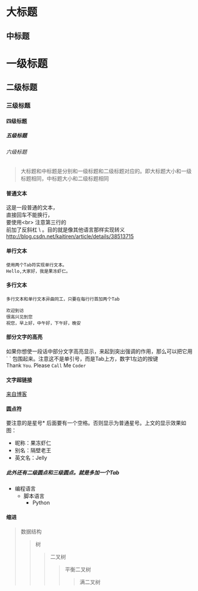 大标题
====


中标题
----

# 一级标题
## 二级标题
### 三级标题
#### 四级标题
##### 五级标题
###### 六级标题  

> 大标题和中标题是分别和一级标题和二级标题对应的。即大标题大小和一级标题相同，中标题大小和二级标题相同

#### 普通文本

这是一段普通的文本，<br>
直接回车不能换行，<br>
要使用\<br>
注意第三行的<br>前加了反斜杠 \ 。目的就是像其他语言那样实现转义
http://blog.csdn.net/kaitiren/article/details/38513715
#### 单行文本
    使用两个Tab符实现单行文本。
    Hello,大家好，我是果冻虾仁。  
#### 多行文本
    多行文本和单行文本异曲同工，只要在每行行首加两个Tab
    
    欢迎到访
    很高兴见到您
    祝您，早上好，中午好，下午好，晚安
    
    
#### 部分文字的高亮
如果你想使一段话中部分文字高亮显示，来起到突出强调的作用，那么可以把它用 \`  \` 包围起来。注意这不是单引号，而是Tab上方，数字1左边的按键
<br>Thank `You`. Please `Call` Me `Coder`

#### 文字超链接
[来自博客](http://blog.csdn.net/kaitiren/article/details/38513715 "悬停显示")


#### 圆点符
要注意的是星号* 后面要有一个空格。否则显示为普通星号。上文的显示效果如图：
* 昵称：果冻虾仁
* 别名：隔壁老王
* 英文名：Jelly  
##### 此外还有二级圆点和三级圆点。就是多加一个Tab
* 编程语言
    * 脚本语言
        * Python  

#### 缩进
>数据结构
>>树
>>>二叉树
>>>>平衡二叉树
>>>>>满二叉树  
